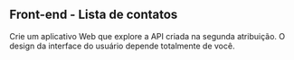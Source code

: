 ## Front-end - Lista de contatos

Crie um aplicativo Web que explore a API criada na segunda atribuição. O design da interface do usuário depende totalmente de você.
